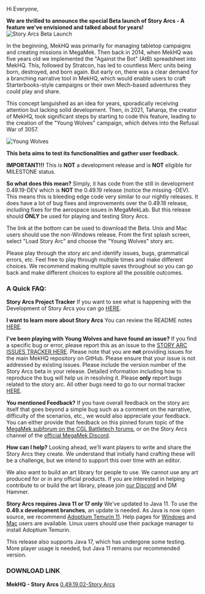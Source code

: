Hi Everyone,

**We are thrilled to announce the special Beta launch of Story Arcs - A feature we've envisioned and talked about for years!**
![Story Arcs Beta Launch](http://i.imgur.com/jIhqijjl.jpg)

In the beginning, MekHQ was primarily for managing tabletop campaigns and creating missions in MegaMek. Then back in 2014, when MekHQ was five years old we implemented the "Against the Bot" (AtB) spreadsheet into MekHQ. This, followed by Stratcon, has led to countless Merc units being born, destroyed, and born again. But early on, there was a clear demand for a branching narrative tool in MekHQ, which would enable users to craft Starterbooks-style campaigns or their own Mech-based adventures they could play and share.

This concept languished as an idea for years, sporadically receiving attention but lacking solid development. Then, in 2021, Taharqa, the creator of MekHQ, took significant steps by starting to code this feature, leading to the creation of the "Young Wolves" campaign, which delves into the Refusal War of 3057.

![Young Wolves](http://i.imgur.com/UxBsHxfl.png)

**This beta aims to test its functionalities and gather user feedback.**

**IMPORTANT!!!**
This is **NOT** a development release and is **NOT** eligible for MILESTONE status.

**So what does this mean?**
Simply, it has code from the still in development 0.49.19-DEV which is **NOT** the 0.49.19 release (notice the missing -DEV). This means this is bleeding edge code very similar to our nightly releases. It does have a lot of bug fixes and improvements over the 0.49.18 release, including fixes for the aerospace issues in MegaMekLab. But this release should **ONLY** be used for playing and testing Story Arcs.

The link at the bottom can be used to download the Beta. Unix and Mac users should use the non-Windows release. From the first splash screen, select "Load Story Arc" and choose the "Young Wolves" story arc.

Please play through the story arc and identify issues, bugs, grammatical errors, etc. Feel free to play through multiple times and make different choices. We recommend making multiple saves throughout so you can go back and make different choices to explore all the possible outcomes.

### A Quick FAQ:
**Story Arcs Project Tracker**
If you want to see what is happening with the Development of Story Arcs you can go [HERE](https://github.com/orgs/MegaMek/projects/7/views/2).

**I want to learn more about Story Arcs**
You can review the README notes [HERE](https://github.com/orgs/MegaMek/projects/7/views/2?pane=info).

**I've been playing with Young Wolves and have found an issue?**
If you find a specific bug or error, please report this as an issue to the [STORY ARC ISSUES TRACKER HERE](https://github.com/AaronGullickson/mekhq/issues). Please note that you are **not** providing issues for the main MekHQ repository on GitHub. Please ensure that your issue is not addressed by existing issues. Please include the version number of the Story Arcs beta in your release. Detailed information including how to reproduce the bug will help us in resolving it. Please **only** report bugs related to the story arc. All other bugs need to go to our normal tracker [HERE](https://github.com/MegaMek/mekhq/issues).

**You mentioned Feedback?**
If you have overall feedback on the story arc itself that goes beyond a simple bug such as a comment on the narrative, difficulty of the scenarios, etc., we would also appreciate your feedback. You can either provide that feedback on this pinned forum topic of the [MegaMek subforum on the CGL Battletech forums](https://bg.battletech.com/forums/index.php?board=29.0), or on the Story Arcs channel of the [official MegaMek Discord](https://discord.gg/megamek).

**How can I help?**
Looking ahead, we'll want players to write and share the Story Arcs they create. We understand that initially hand crafting these will be a challenge, but we intend to support this over time with an editor. 

We also want to build an art library for people to use. We cannot use any art produced for or in any official products. If you are interested in helping contribute to or build the art library, please join [our Discord](https://discord.gg/megamek) and DM Hammer.

**Story Arcs requires Java 11 or 17 only**
We've updated to Java 11. To use the **0.49.x development branches**, an update is needed. As Java is now open source, we recommend [Adoptium Temurin 11](https://adoptium.net/index.html?variant=openjdk11). Help pages for [Windows](https://github.com/MegaMek/megamek/wiki/Updating-to-Adoptium) and [Mac](https://megamek.org/wiki/mac_issues.html) users are available. Linux users should use their package manager to install Adoptium Temurin.

This release also supports Java 17, which has undergone some testing. More player usage is needed, but Java 11 remains our recommended version.

### DOWNLOAD LINK
**MekHQ - Story Arcs**
[0.49.19.02-Story Arcs](https://github.com/AaronGullickson/mekhq/releases/tag/v0.2-storyarcs)
